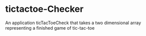 # tictactoe-Checker
An application ticTacToeCheck that takes a two dimensional array representing a finished game of tic-tac-toe
